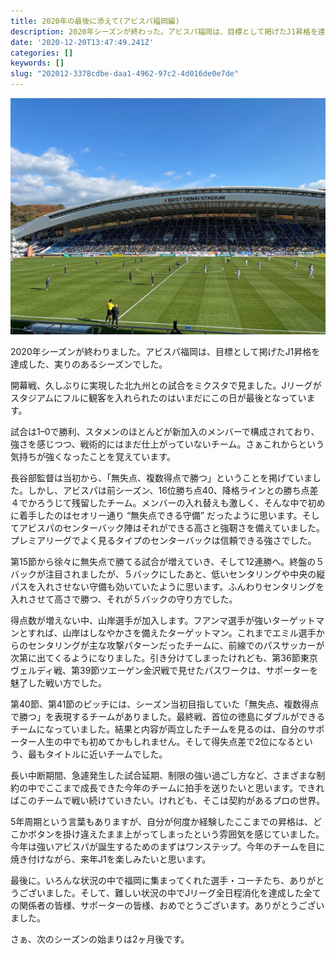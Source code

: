 ```yaml
---
title: 2020年の最後に添えて(アビスパ福岡編)
description: 2020年シーズンが終わった。アビスパ福岡は、目標として掲げたJ1昇格を達成した、実りのあるシーズンでした。
date: '2020-12-20T13:47:49.241Z'
categories: []
keywords: []
slug: "202012-3378cdbe-daa1-4962-97c2-4d016de0e7de"
---
```

![](1__gCxMa2h8f9ENw8NCywg3Ig.jpeg)

2020年シーズンが終わりました。アビスパ福岡は、目標として掲げたJ1昇格を達成した、実りのあるシーズンでした。

開幕戦、久しぶりに実現した北九州との試合をミクスタで見ました。Jリーグがスタジアムにフルに観客を入れられたのはいまだにこの日が最後となっています。

試合は1–0で勝利、スタメンのほとんどが新加入のメンバーで構成されており、強さを感じつつ、戦術的にはまだ仕上がっていないチーム。さぁこれからという気持ちが強くなったことを覚えています。

長谷部監督は当初から、「無失点、複数得点で勝つ」ということを掲げていました。しかし、アビスパは前シーズン、16位勝ち点40、降格ラインとの勝ち点差４でかろうじて残留したチーム。メンバーの入れ替えも激しく、そんな中で初めに着手したのはセオリー通り “無失点できる守備” だったように思います。そしてアビスパのセンターバック陣はそれができる高さと強靭さを備えていました。プレミアリーグでよく見るタイプのセンターバックは信頼できる強さでした。

第15節から徐々に無失点で勝てる試合が増えていき、そして12連勝へ。終盤の５バックが注目されましたが、５バックにしたあと、低いセンタリングや中央の縦パスを入れさせない守備も効いていたように思います。ふんわりセンタリングを入れさせて高さで勝つ、それが５バックの守り方でした。

得点数が増えない中、山岸選手が加入します。フアンマ選手が強いターゲットマンとすれば、山岸はしなやかさを備えたターゲットマン。これまでエミル選手からのセンタリングが主な攻撃パターンだったチームに、前線でのパスサッカーが次第に出てくるようになりました。引き分けてしまったけれども、第36節東京ヴェルディ戦、第39節ツエーゲン金沢戦で見せたパスワークは、サポーターを魅了した戦い方でした。

第40節、第41節のピッチには、シーズン当初目指していた「無失点、複数得点で勝つ」を表現するチームがありました。最終戦、首位の徳島にダブルができるチームになっていました。結果と内容が両立したチームを見るのは、自分のサポーター人生の中でも初めてかもしれません。そして得失点差で2位になるという、最もタイトルに近いチームでした。

長い中断期間、急遽発生した試合延期、制限の強い過ごし方など、さまざまな制約の中でここまで成長できた今年のチームに拍手を送りたいと思います。できればこのチームで戦い続けていきたい。けれども、そこは契約があるプロの世界。

5年周期という言葉もありますが、自分が何度か経験したここまでの昇格は、どこかボタンを掛け違えたまま上がってしまったという雰囲気を感じていました。今年は強いアビスパが誕生するためのまずはワンステップ。今年のチームを目に焼き付けながら、来年J1を楽しみたいと思います。

最後に。いろんな状況の中で福岡に集まってくれた選手・コーチたち、ありがとうございました。そして、難しい状況の中でJリーグ全日程消化を達成した全ての関係者の皆様、サポーターの皆様、おめでとうございます。ありがとうございました。

さぁ、次のシーズンの始まりは2ヶ月後です。